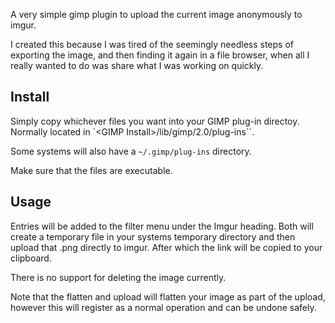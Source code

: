 A very simple gimp plugin to upload the current image anonymously to imgur.

I created this because I was tired of the seemingly needless steps of exporting the image, and then finding it again in a file browser, when all I really wanted to do was share what I was working on quickly.

Install
-------
Simply copy whichever files you want into your GIMP plug-in directoy.  Normally located in `\<GIMP Install\>/lib/gimp/2.0/plug-ins``.

Some systems will also have a `~/.gimp/plug-ins` directory.

Make sure that the files are executable.


Usage
-----
Entries will be added to the filter menu under the Imgur heading.  Both will create a temporary file in your systems temporary directory and then upload that .png directly to imgur.  After which the link will be copied to your clipboard.

There is no support for deleting the image currently.

Note that the flatten and upload will flatten your image as part of the upload, however this will register as a normal operation and can be undone safely.

